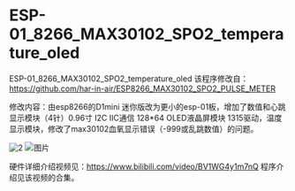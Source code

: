 # ESP-01_8266_MAX30102_SPO2_temperature_oled
ESP-01_8266_MAX30102_SPO2_temperature_oled
该程序修改自：https://github.com/har-in-air/ESP8266_MAX30102_SPO2_PULSE_METER


修改内容：由esp8266的D1mini 迷你版改为更小的esp-01板，增加了数值和心跳显示模块（4针）0.96寸 I2C IIC通信 128*64 OLED液晶屏模块 1315驱动，温度显示模块，修改了max30102血氧显示错误（-999或乱跳数值）的问题。



![2](https://user-images.githubusercontent.com/11606933/210203050-948deb9a-0422-47b1-abba-416a53980955.jpg)
![图片](https://user-images.githubusercontent.com/11606933/210208786-65d645f6-dc97-42f4-a2dc-d8001177109f.png)

硬件详细介绍视频见：https://www.bilibili.com/video/BV1WG4y1m7nQ
程序介绍见该视频的合集。
